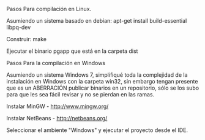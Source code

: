 Pasos Para compilación en Linux.

Asumiendo un sistema basado en debian:
apt-get install build-essential libpq-dev

Construir: make

Ejecutar el binario pgapp que está en la carpeta dist


Pasos Para la compilación en Windows

Asumiendo un sistema Windows 7, simplifiqué toda la complejidad de la instalación en Windows 
con la carpeta win32, sin embargo tengan presente que es un ABERRACIÓN publicar binarios en un repositorio, 
sólo se los subo para que les sea fácil revisar y no se pierdan en las ramas.

Instalar MinGW - http://www.mingw.org/

Instalar NetBeans - http://netbeans.org/

Seleccionar el ambiente "Windows" y ejecutar el proyecto desde el IDE.